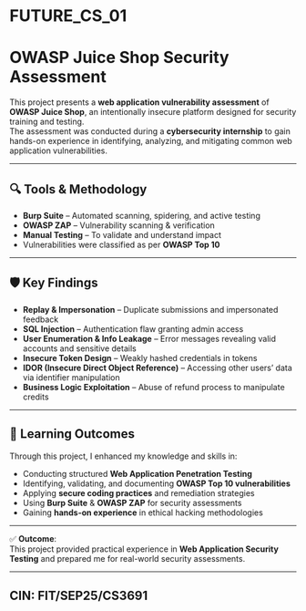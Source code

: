 # FUTURE_CS_01


# OWASP Juice Shop Security Assessment  

This project presents a **web application vulnerability assessment** of **OWASP Juice Shop**, an intentionally insecure platform designed for security training and testing.  
The assessment was conducted during a **cybersecurity internship** to gain hands-on experience in identifying, analyzing, and mitigating common web application vulnerabilities.  

---

## 🔍 Tools & Methodology
- **Burp Suite** – Automated scanning, spidering, and active testing  
- **OWASP ZAP** – Vulnerability scanning & verification  
- **Manual Testing** – To validate and understand impact  
- Vulnerabilities were classified as per **OWASP Top 10**  

---

## 🛡️ Key Findings
- **Replay & Impersonation** – Duplicate submissions and impersonated feedback  
- **SQL Injection** – Authentication flaw granting admin access  
- **User Enumeration & Info Leakage** – Error messages revealing valid accounts and sensitive details  
- **Insecure Token Design** – Weakly hashed credentials in tokens  
- **IDOR (Insecure Direct Object Reference)** – Accessing other users’ data via identifier manipulation  
- **Business Logic Exploitation** – Abuse of refund process to manipulate credits  

---

## 🎯 Learning Outcomes
Through this project, I enhanced my knowledge and skills in:  
- Conducting structured **Web Application Penetration Testing**  
- Identifying, validating, and documenting **OWASP Top 10 vulnerabilities**  
- Applying **secure coding practices** and remediation strategies  
- Using **Burp Suite** & **OWASP ZAP** for security assessments  
- Gaining **hands-on experience** in ethical hacking methodologies  

---

✅ **Outcome**:  
This project provided practical experience in **Web Application Security Testing** and prepared me for real-world security assessments.  

---

## CIN: FIT/SEP25/CS3691
